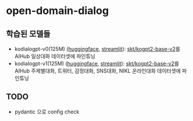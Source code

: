 # open-domain-dialog

## 학습된 모델들

- kodialogpt-v0(125M) ([huggingface](https://huggingface.co/heegyu/kodialogpt?text=0+%3A+%EB%82%98+%EC%95%84%EB%A5%B4%EB%B0%94%EC%9D%B4%ED%8A%B8%ED%95%B4%EC%84%9C+%ED%8E%B8%EC%9D%98%EC%A0%90+%EC%82%AC%EC%9E%A5+%ED%95%9C%ED%85%8C+%EC%9B%94%EA%B8%89+%EB%B0%9B%EC%95%98%EC%96%B4.), [streamlit](https://heegyukim-open-domain-dialog-st-demo-1tzktp.streamlitapp.com/)): [skt/kogpt2-base-v2](skt/kogpt2-base-v2)를 AIHub 일상대화 데이터셋에 파인튜닝
- kodialogpt-v1(125M) ([huggingface](https://huggingface.co/heegyu/kodialogpt?text=0+%3A+%EB%82%98+%EC%95%84%EB%A5%B4%EB%B0%94%EC%9D%B4%ED%8A%B8%ED%95%B4%EC%84%9C+%ED%8E%B8%EC%9D%98%EC%A0%90+%EC%82%AC%EC%9E%A5+%ED%95%9C%ED%85%8C+%EC%9B%94%EA%B8%89+%EB%B0%9B%EC%95%98%EC%96%B4.), [streamlit](https://heegyukim-open-domain-dialog-st-demo-1tzktp.streamlitapp.com/)): [skt/kogpt2-base-v2](skt/kogpt2-base-v2)를 AIHub 주제별대화, 트위터, 감정대화, SNS대화, NIKL 온라인대화 데이터셋에 파인튜닝

## TODO
- pydantic 으로 config check
